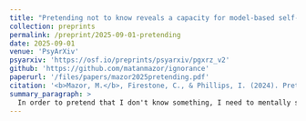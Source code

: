 ```yaml
---
title: "Pretending not to know reveals a capacity for model-based self-simulation"
collection: preprints
permalink: /preprint/2025-09-01-pretending
date: 2025-09-01
venue: 'PsyArXiv'
psyarxiv: 'https://osf.io/preprints/psyarxiv/pgxrz_v2'
github: 'https://github.com/matanmazor/ignorance'
paperurl: '/files/papers/mazor2025pretending.pdf'
citation: '<b>Mazor, M.</b>, Firestone, C., & Phillips, I. (2024). Pretending not to know reveals a powerful capacity for self-simulation.'
summary_paragraph: >
  In order to pretend that I don't know something, I need to mentally simulate what I would do if my knowledge were different than what it is. To do this, I rely on knowledge that I have about my own mind: metacognitive knowledge. Together with [Chaz](https://pbs.jhu.edu/directory/chaz-firestone/) and [Ian](https://www.ianbphillips.com/), we quantified people's metacognition by measuring their ability to pretend they don't know something. Specifically, we had them play rounds of Hangman ("reveal the hidden word with as few letter guesses as possible") and Battleship ("reveal the hidden ships in the grid with as few cell guesses as possible"). We then compared their behaviour in real games against their behaviour in pretend games, in which we told them what the word was, or where the ships were hidden, but asked them to behave as they would if they didn't have this information. We found a remarkable capacity for self-simulation, but also identified important limitations: pretenders had a tendency to over-act, and were sub-optimal in their taking-in of new information.
---
```

